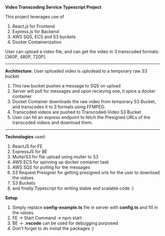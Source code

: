 **Video Transcoding Service Typescript Project**


This project leverages use of 
1. React.js for Frontend
2. Express.js for Backend
3. AWS SQS, ECS and S3 buckets
4. Docker Containerization

User can upload a video file, and can get the video in 3 transcoded formats: [360P, 480P, 720P].

-----------------------------------------------------------------------------------------------

**Architecture**: User uploaded video is uplodead to a temporary raw S3 bucket
1. This raw bucket pushes a message to SQS on upload
2. Server will poll for messages and upon recieving one, it spins a docker container
3. Docket Container downloads the raw video from temporary S3 Bucket, and transcodes it to 3 formats using FFMPEG.
4. Transcoded videos are pushed to Transcoded-Video S3 Bucket
5. User can hit an express endpoint to fetch the Presigned URLs of the transcoded videos and download them.

-----------------------------------------------------------------------------------------------

**Technologies** used:
1. ReactJS for FE
2. ExpressJS for BE
3. MulterS3 for file upload using multer to S3
4. AWS ECS for spinning up docker container task
5. AWS SQS for polling for the messages
6. S3 Request Presigner for getting presigned urls for the user to download the vidoes
7. S3 Buckets
8. and finally Typescript for writing stable and scalable code :)


**Setup**
1. Simply replace **config-example.ts** file in server with **config.ts** and fill in the values.
2. FE -> Start Command -> npm start
3. BE -> **.vscode** can be used for debugging purposed
4. Don't forget to do install the packages :)